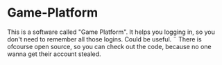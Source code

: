 # Game-Platform
This is a software called "Game Platform". It helps you logging in, so you don't need to remember all those logins. Could be useful.
¨
There is ofcourse open source, so you can check out the code, because no one wanna get their account stealed.
